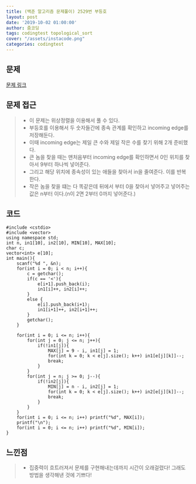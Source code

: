 ```yaml
---
title: (백준 알고리즘 문제풀이) 2529번 부등호
layout: post
date: '2019-10-02 01:00:00'
author: 줌코딩
tags: codingtest topological_sort
cover: "/assets/instacode.png"
categories: codingtest
---
```


## 문제

[문제 링크](https://www.acmicpc.net/problem/2529)

## 문제 접근

>* 이 문제는 위상정렬을 이용해서 풀 수 있다.
>* 부등호를 이용해서 두 숫자들간에 종속 관계를 확인하고 incoming edge를 저장해둔다.
>* 이때 incoming edge는 제일 큰 수와 제일 작은 수를 찾기 위해 2개 준비했다.
>* 큰 놈을 찾을 때는 맨처음부터 incoming edge를 확인하면서 0인 위치를 찾아서 9부터 하나씩 넣어준다.
>* 그리고 해당 위치에 종속성이 있는 애들을 찾아서 in을 줄여준다. 이를 반복한다. 
>* 작은 놈을 찾을 떄는 다 똑같은데 뒤에서 부터 0을 찾아서 넣어주고 넣어주는 값은 n부터 이다.(n이 2면 2부터 0까지 넣어준다.)

## 코드

    #include <cstdio>
    #include <vector>
    using namespace std;
    int n, in1[10], in2[10], MIN[10], MAX[10];
    char c;
    vector<int> e[10];
    int main(){
        scanf("%d ", &n);
        for(int i = 0; i < n; i++){
            c = getchar();
            if(c == '<'){
                e[i+1].push_back(i);
                in1[i]++, in2[i]++;
            }
            else {
                e[i].push_back(i+1);
                in1[i+1]++, in2[i+1]++;
            }
            getchar();
        }
        
        for(int i = 0; i <= n; i++){
            for(int j = 0; j <= n; j++){
                if(!in1[j]){
                    MAX[j] = 9 - i, in1[j] = 1;
                    for(int k = 0; k < e[j].size(); k++) in1[e[j][k]]--;
                    break;
                }
            }
            for(int j = n; j >= 0; j--){
                if(!in2[j]){
                    MIN[j] = n - i, in2[j] = 1;
                    for(int k = 0; k < e[j].size(); k++) in2[e[j][k]]--;
                    break;
                }
            }
        }
        for(int i = 0; i <= n; i++) printf("%d", MAX[i]);
        printf("\n");
        for(int i = 0; i <= n; i++) printf("%d", MIN[i]);
    }

## 느낀점

>* 집중력이 흐트러져서 문제를 구현해내는데까지 시간이 오래걸렸다! 그래도 방법을 생각해낸 것에 기쁘다!
